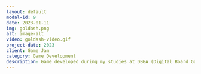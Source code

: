```yaml
---
layout: default
modal-id: 9
date: 2023-01-11
img: goldash.png
alt: image-alt
video: goldash-video.gif
project-date: 2023
client: Game Jam
category: Game Development
description: Game developed during my studies at DBGA (Digital Board Game Academy), it's an endless runner platform where you have to dodge enemies, collect items, complete missions and unlock skins and achievements. Check out the game <a href="https://pokedev.itch.io/goldash">HERE</a>. I was responsible of coding the entire game (Gameplay, UI, Animations)
---
```

